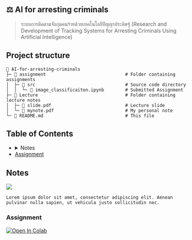 <h2 id="ai-for-arresting-criminals">
    ⚖️ AI for arresting criminals
</h2>

> ระบบการติดตามจับกุมคนร้ายด้วยเทคโนโลยีปัญญาประดิษฐ์ (Research and Development of Tracking Systems for Arresting Criminals Using Artificial Intelligence)

## Project structure

```plaintext
📂 AI-for-arresting-criminals
├─ 📂 assignment                              # Folder containing assignments
│  ├─ 📂 src                                  # Source code directory
│  │  └─ 📄 image_classificaiton.ipynb        # Submitted Assignment
├─ 📂 Lecture                                 # Folder containing lecture notes
│  ├─ 📄 slide.pdf                            # Lecture slide
│  └─ 📄 mynote.pdf                           # My personal note
└─ 📄 README.md                               # This file
```

## Table of Contents

<ul>
  <li>
  <details>
    <summary>Notes</summary>
    <ul>
      <li>blahblah</li>
      <li>blahblah</li>
    </ul>
  </details>
  </li>
  <li>
   <a href="#assignment">
    Assignment
    </a>
  </li>
</ul>

## Notes
[<img src="https://img.shields.io/badge/view%20in%20notion-grey?style=for-the-badge&logo=notion" />](https://xinnypie.notion.site/AI-for-arresting-criminals-44e133329d0d4a399a29733daed989cc?pvs=4)


```plaintext
Lorem ipsum dolor sit amet, consectetur adipiscing elit. Aenean pulvinar nulla sapien, ut vehicula justo sollicitudin nec.
```

### Assignment

<a target="_blank" href="https://colab.research.google.com/github/xinnypie/pmb-u-ai/blob/master/AI-for-arresting-criminals/assignment/src/object_detection.ipynb">
  <img src="https://colab.research.google.com/assets/colab-badge.svg" alt="Open In Colab"/>
</a>
